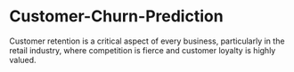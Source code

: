 # Customer-Churn-Prediction
Customer retention is a critical aspect of every business, particularly in the retail industry, where competition is fierce and customer loyalty is highly valued.
